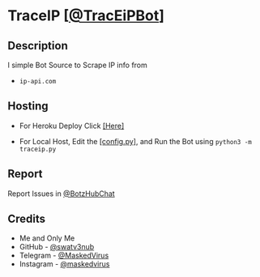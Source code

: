 # TraceIP [[@TracEiPBot](https://telegram.dog/TracEiPBot)]

## Description

I simple Bot Source to Scrape IP info from 
* `ip-api.com`

## Hosting

* For Heroku Deploy Click [[Here]](https://heroku.com/deploy?template=https://github.com/hoihoi07/TraceIP)

* For Local Host, Edit the [[config.py]](https://github.com/swatv3nub/TraceIP/blob/Alpha/config.py), and Run the Bot using `python3 -m traceip.py`

## Report

Report Issues in [@BotzHubChat](https://telegram.dog/BotzHubChat)

## Credits

* Me and Only Me 
* GitHub - [@swatv3nub](https://github.com/swatv3nub)
* Telegram - [@MaskedVirus](https://t.me/MaskedVirus)
* Instagram - [@maskedvirus](https://instagram.com/maskedvirus)
